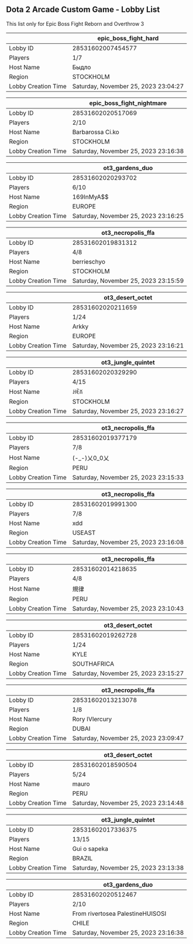 ## Dota 2 Arcade Custom Game - Lobby List

This list only for Epic Boss Fight Reborn and Overthrow 3

|  | epic_boss_fight_hard |
| ------ | ------ |
| Lobby ID | 28531602007454577 |
| Players | 1/7 |
| Host Name | Быдло |
| Region | STOCKHOLM |
| Lobby Creation Time | Saturday, November 25, 2023 23:04:27 |


|  | epic_boss_fight_nightmare |
| ------ | ------ |
| Lobby ID | 28531602020517069 |
| Players | 2/10 |
| Host Name | Barbarossa Ci.ko |
| Region | STOCKHOLM |
| Lobby Creation Time | Saturday, November 25, 2023 23:16:38 |


|  | ot3_gardens_duo |
| ------ | ------ |
| Lobby ID | 28531602020293702 |
| Players | 6/10 |
| Host Name | 169InMyA$$ |
| Region | EUROPE |
| Lobby Creation Time | Saturday, November 25, 2023 23:16:25 |


|  | ot3_necropolis_ffa |
| ------ | ------ |
| Lobby ID | 28531602019831312 |
| Players | 4/8 |
| Host Name | berrieschyo |
| Region | STOCKHOLM |
| Lobby Creation Time | Saturday, November 25, 2023 23:15:59 |


|  | ot3_desert_octet |
| ------ | ------ |
| Lobby ID | 28531602020211659 |
| Players | 1/24 |
| Host Name | Arkky |
| Region | EUROPE |
| Lobby Creation Time | Saturday, November 25, 2023 23:16:21 |


|  | ot3_jungle_quintet |
| ------ | ------ |
| Lobby ID | 28531602020329290 |
| Players | 4/15 |
| Host Name | ꃅꍟꊼ |
| Region | STOCKHOLM |
| Lobby Creation Time | Saturday, November 25, 2023 23:16:27 |


|  | ot3_necropolis_ffa |
| ------ | ------ |
| Lobby ID | 28531602019377179 |
| Players | 7/8 |
| Host Name | (-_-)乂0_0乂 |
| Region | PERU |
| Lobby Creation Time | Saturday, November 25, 2023 23:15:33 |


|  | ot3_necropolis_ffa |
| ------ | ------ |
| Lobby ID | 28531602019991300 |
| Players | 7/8 |
| Host Name | xdd |
| Region | USEAST |
| Lobby Creation Time | Saturday, November 25, 2023 23:16:08 |


|  | ot3_necropolis_ffa |
| ------ | ------ |
| Lobby ID | 28531602014218635 |
| Players | 4/8 |
| Host Name | 規律 |
| Region | PERU |
| Lobby Creation Time | Saturday, November 25, 2023 23:10:43 |


|  | ot3_desert_octet |
| ------ | ------ |
| Lobby ID | 28531602019262728 |
| Players | 1/24 |
| Host Name | KYLE |
| Region | SOUTHAFRICA |
| Lobby Creation Time | Saturday, November 25, 2023 23:15:27 |


|  | ot3_necropolis_ffa |
| ------ | ------ |
| Lobby ID | 28531602013213078 |
| Players | 1/8 |
| Host Name | Rory IVIercury |
| Region | DUBAI |
| Lobby Creation Time | Saturday, November 25, 2023 23:09:47 |


|  | ot3_desert_octet |
| ------ | ------ |
| Lobby ID | 28531602018590504 |
| Players | 5/24 |
| Host Name | mauro |
| Region | PERU |
| Lobby Creation Time | Saturday, November 25, 2023 23:14:48 |


|  | ot3_jungle_quintet |
| ------ | ------ |
| Lobby ID | 28531602017336375 |
| Players | 13/15 |
| Host Name | Gui o sapeka |
| Region | BRAZIL |
| Lobby Creation Time | Saturday, November 25, 2023 23:13:38 |


|  | ot3_gardens_duo |
| ------ | ------ |
| Lobby ID | 28531602020512467 |
| Players | 2/10 |
| Host Name | From rivertosea PalestineHUISOSI |
| Region | CHILE |
| Lobby Creation Time | Saturday, November 25, 2023 23:16:38 |


